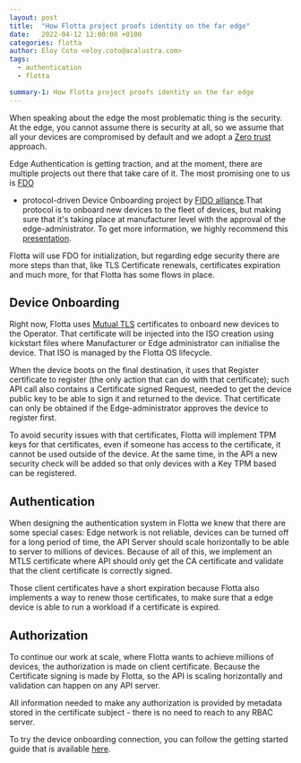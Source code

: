```yaml
---
layout: post
title:  "How Flotta project proofs identity on the far edge"
date:   2022-04-12 12:00:00 +0100
categories: flotta
author: Eloy Coto <eloy.coto@acalustra.com>
tags:
  - authentication
  - flotta

summary-1: How Flotta project proofs identity on the far edge
---
```


When speaking about the edge the most problematic thing is the security. At the
edge, you cannot assume there is security at all, so we assume that all your
devices are compromised by default and we adopt a [Zero
trust](https://cloud.google.com/beyondcorp) approach.

Edge Authentication is getting traction, and at the moment, there are multiple
projects out there that take care of it. The most promising one to us is
[FDO](https://fidoalliance.org/specs/FDO/FIDO-Device-Onboard-RD-v1.0-20201202.html)
- protocol-driven Device Onboarding project by [FIDO
alliance](https://fidoalliance.org/).That protocol is to onboard new devices to
the fleet of devices, but making sure that it's taking place at manufacturer
level with the approval of the edge-administrator. To get more information, we
highly recommend this
[presentation](https://www.youtube.com/watch?v=fAGCkenbKCA&ab_channel=DevConf).

Flotta will use FDO for initialization, but regarding edge security there are
more steps than that, like TLS Certificate renewals, certificates expiration
and much more, for that Flotta has some flows in place.


## Device Onboarding

Right now, Flotta uses [Mutual
TLS](https://en.wikipedia.org/wiki/Mutual_authentication) certificates to
onboard new devices to the Operator. That certificate will be injected into the
ISO creation using kickstart files where Manufacturer or Edge administrator can
initialise the device. That ISO is managed by the Flotta OS lifecycle.

When the device boots on the final destination, it uses that Register
certificate to register (the only action that can do with that certificate);
such API call also contains a Certificate signed Request, needed to get the
device public key to be able to sign it and returned to the device. That
certificate can only be obtained if the Edge-administrator approves the device
to register first.

To avoid security issues with that certificates, Flotta will implement TPM keys
for that certificates, even if someone has access to the certificate, it cannot
be used outside of the device. At the same time, in the API a new security
check will be added so that only devices with a Key TPM based can be registered.


## Authentication

When designing the authentication system in Flotta we knew that there are some
special cases: Edge network is not reliable, devices can be turned off for a
long period of time, the API Server should scale horizontally to be able to
server to millions of devices. Because of all of this, we implement an MTLS
certificate where API should only get the CA certificate and validate that the
client certificate is correctly signed.

Those client certificates have a short expiration because Flotta also
implements a way to renew those certificates, to make sure that a edge device
is able to run a workload if a certificate is expired.

## Authorization

To continue our work at scale, where Flotta wants to achieve millions of
devices, the authorization is made on client certificate. Because the
Certificate signing is made by Flotta, so the API is scaling horizontally and
validation can happen on any API server.

All information needed to make any authorization is provided by metadata stored
in the certificate subject - there is no need to reach to any RBAC server.

To try the device onboarding connection, you can follow the getting started
guide that is available
[here](https://github.com/project-flotta/flotta-operator/blob/main/docs/user-guide/running.md).
